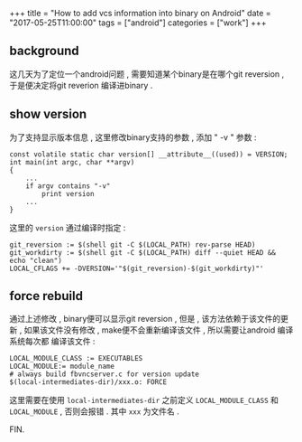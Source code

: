 +++
title = "How to add vcs information into binary on Android"
date = "2017-05-25T11:00:00"
tags = ["android"]
categories = ["work"]
+++

## background

这几天为了定位一个android问题 , 需要知道某个binary是在哪个git reversion ,
于是便决定将git reverion 编译进binary .

## show version

为了支持显示版本信息 , 这里修改binary支持的参数 , 添加 " -v " 参数 :

```
const volatile static char version[] __attribute__((used)) = VERSION;
int main(int argc, char **argv)
{
	...
	if argv contains "-v"
		print version
	...
}
```

这里的 `version` 通过编译时指定 :

```
git_reversion := $(shell git -C $(LOCAL_PATH) rev-parse HEAD)
git_workdirty := $(shell git -C $(LOCAL_PATH) diff --quiet HEAD && echo "clean")
LOCAL_CFLAGS += -DVERSION='"$(git_reversion)-$(git_workdirty)"'
```

## force rebuild

通过上述修改 , binary便可以显示git reversion , 但是 , 该方法依赖于该文件的更新 ,
如果该文件没有修改 , make便不会重新编译该文件 , 所以需要让android 编译系统每次都
编译该文件 :

```
LOCAL_MODULE_CLASS := EXECUTABLES
LOCAL_MODULE:= module_name
# always build fbvncserver.c for version update
$(local-intermediates-dir)/xxx.o: FORCE
```

这里需要在使用 `local-intermediates-dir` 之前定义 `LOCAL_MODULE_CLASS` 和
`LOCAL_MODULE` , 否则会报错 . 其中 `xxx` 为文件名 .

FIN.
